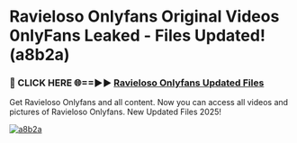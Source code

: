 # Ravieloso Onlyfans Original Videos 0nlyFans Leaked - Files Updated! (a8b2a)

<h3>🔴 CLICK HERE 🌐==►► <a href="https://tinyurl.com/2m67pmp6" rel="nofollow">Ravieloso Onlyfans Updated Files</a></h3>

Get Ravieloso Onlyfans and all content. Now you can access all videos and pictures of Ravieloso Onlyfans. New Updated Files 2025!

[![a8b2a](https://i.imgur.com/H4QAA4z.gif)](https://tinyurl.com/2m67pmp6)